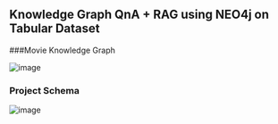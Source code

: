 ## Knowledge Graph QnA + RAG using NEO4j on Tabular Dataset

###Movie Knowledge Graph

![image](https://github.com/user-attachments/assets/b26334f8-78b9-4891-8951-e2d5078c0086)

### Project Schema 


![image](https://github.com/user-attachments/assets/71184a8e-4e4c-445e-8273-0228094e34fc)



